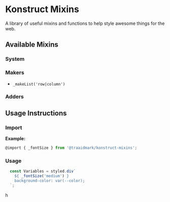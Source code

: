 # Konstruct Mixins

A library of useful mixins and functions to help style awesome things for the web.

## Available Mixins

### System

### Makers

* `_makeList('row|column')`

### Adders

## Usage Instructions

### Import

**Example:**

```js
@import { _fontSize } from '@traaidmark/konstruct-mixins';
```

### Usage

```js
  const Variables = styled.div`
    ${ _fontSize('medium') }
    background-color: var(--color);
  `;
```

<!-- PROPS -->

h
